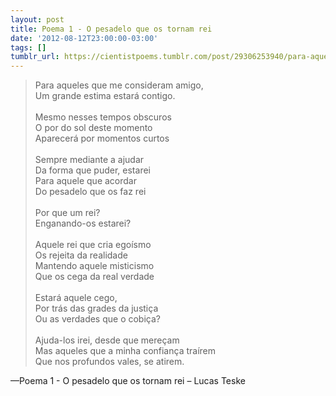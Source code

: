 ```yaml
---
layout: post
title: Poema 1 - O pesadelo que os tornam rei
date: '2012-08-12T23:00:00-03:00'
tags: []
tumblr_url: https://cientistpoems.tumblr.com/post/29306253940/para-aqueles-que-me-consideram-amigo-um-grande
---
```

> Para aqueles que me consideram amigo,<br/>
> Um grande estima estará contigo.<br/>
><br/>
> Mesmo nesses tempos obscuros<br/>
> O por do sol deste momento<br/>
> Aparecerá por momentos curtos<br/>
><br/>
> Sempre mediante a ajudar<br/>
> Da forma que puder, estarei<br/>
> Para aquele que acordar<br/>
> Do pesadelo que os faz rei<br/>
><br/>
> Por que um rei?<br/>
> Enganando-os estarei?<br/>
><br/>
> Aquele rei que cria egoísmo<br/>
> Os rejeita da realidade<br/>
> Mantendo aquele misticismo<br/>
> Que os cega da real verdade<br/>
><br/>
> Estará aquele cego,<br/>
> Por trás das grades da justiça<br/>
> Ou as verdades que o cobiça?<br/>
><br/>
> Ajuda-los irei, desde que mereçam<br/>
> Mas aqueles que a minha confiança traírem<br/>
> Que nos profundos vales, se atirem.<br/>

—Poema 1 - O pesadelo que os tornam rei – Lucas Teske
